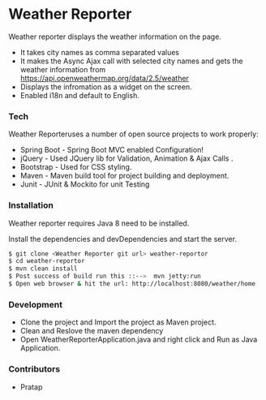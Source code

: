 # Weather Reporter

Weather reporter displays the weather information on the page.

  - It takes city names as comma separated values
  - It makes the Async Ajax call with selected city names and gets the weather information from https://api.openweathermap.org/data/2.5/weather
  - Displays the infromation as a widget on the screen.
  - Enabled i18n and default to English. 

### Tech

Weather Reporteruses a number of open source projects to work properly:

* Spring Boot - Spring Boot MVC enabled Configuration!
* jQuery - Used JQuery lib for Validation, Animation & Ajax Calls .
* Bootstrap - Used for CSS styling.
* Maven - Maven build tool for project building and deployment.
* Junit - JUnit & Mockito for unit Testing

### Installation

Weather reporter requires Java 8 need to be installed.

Install the dependencies and devDependencies and start the server.

```sh
$ git clone <Weather Reporter git url> weather-reportor
$ cd weather-reportor
$ mvn clean install 
$ Post success of build run this ::-->  mvn jetty:run
$ Open web browser & hit the url: http://localhost:8080/weather/home
```

### Development
- Clone the project and Import the project as Maven project.
- Clean and Reslove the maven dependency
- Open WeatherReporterApplication.java and right click and Run as Java Application.

### Contributors
- Pratap
